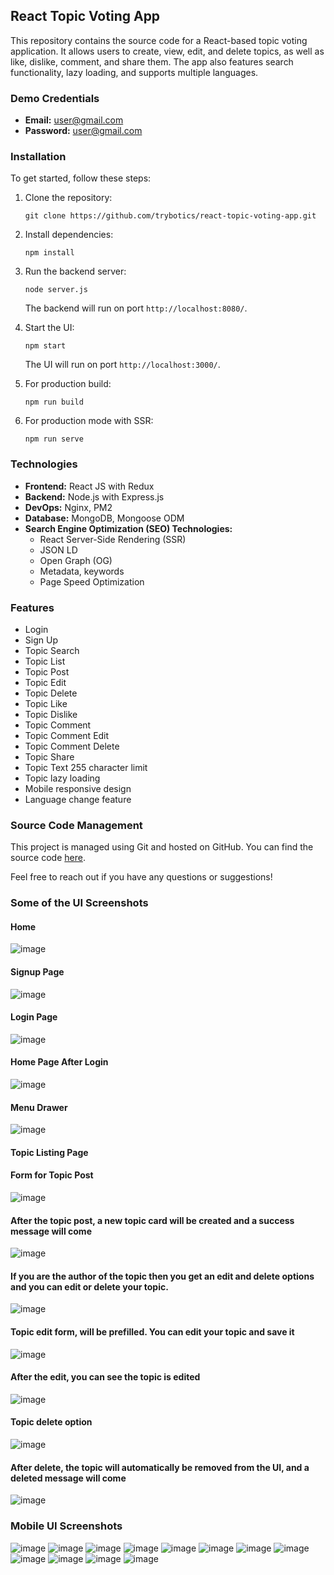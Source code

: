 ## React Topic Voting App

This repository contains the source code for a React-based topic voting application. It allows users to create, view, edit, and delete topics, as well as like, dislike, comment, and share them. The app also features search functionality, lazy loading, and supports multiple languages.

### Demo Credentials

- **Email:** user@gmail.com
- **Password:** user@gmail.com

### Installation

To get started, follow these steps:

1. Clone the repository:
    ```
    git clone https://github.com/trybotics/react-topic-voting-app.git
    ```

2. Install dependencies:
    ```
    npm install
    ```

3. Run the backend server:
    ```
    node server.js
    ```
   The backend will run on port `http://localhost:8080/`.

4. Start the UI:
    ```
    npm start
    ```
   The UI will run on port `http://localhost:3000/`.

5. For production build:
    ```
    npm run build
    ```

6. For production mode with SSR:
    ```
    npm run serve
    ```

### Technologies

- **Frontend:** React JS with Redux
- **Backend:** Node.js with Express.js
- **DevOps:** Nginx, PM2
- **Database:** MongoDB, Mongoose ODM
- **Search Engine Optimization (SEO) Technologies:**
    - React Server-Side Rendering (SSR)
    - JSON LD
    - Open Graph (OG)
    - Metadata, keywords
    - Page Speed Optimization

### Features

- Login
- Sign Up
- Topic Search
- Topic List
- Topic Post
- Topic Edit
- Topic Delete
- Topic Like
- Topic Dislike
- Topic Comment
- Topic Comment Edit
- Topic Comment Delete
- Topic Share
- Topic Text 255 character limit
- Topic lazy loading
- Mobile responsive design
- Language change feature

### Source Code Management

This project is managed using Git and hosted on GitHub. You can find the source code [here](https://github.com/trybotics/react-topic-voting-app).

Feel free to reach out if you have any questions or suggestions!

### Some of the UI Screenshots

#### Home 
![image](https://github.com/trybotics/react-topic-voting-app/assets/22857102/5b62600e-1228-4e25-8721-4a3bc7da0316)

#### Signup Page
![image](https://github.com/trybotics/react-topic-voting-app/assets/22857102/4bfaa677-b0ae-453b-9b92-012da2d8007d)

#### Login Page
![image](https://github.com/trybotics/react-topic-voting-app/assets/22857102/ecba6033-9251-4be7-84e1-80616f66af9e)

#### Home Page After Login
![image](https://github.com/trybotics/react-topic-voting-app/assets/22857102/4f41c535-d4fe-4c24-a33f-d9e9daeca955)

#### Menu Drawer
![image](https://github.com/trybotics/react-topic-voting-app/assets/22857102/6ae618fe-98bc-4974-946d-75adc8a71576)

#### Topic Listing Page

#### Form for Topic Post
![image](https://github.com/trybotics/react-topic-voting-app/assets/22857102/4ec5476a-3f8f-49dd-8a9a-51e1e94835bb)

#### After the topic post, a new topic card will be created and a success message will come
![image](https://github.com/trybotics/react-topic-voting-app/assets/22857102/232db277-8007-4e31-8a23-f925fa471c71)

#### If you are the author of the topic then you get an edit and delete options and you can edit or delete your topic.
![image](https://github.com/trybotics/react-topic-voting-app/assets/22857102/e7daa00d-5a8f-4b2d-aad9-539c2abadb13)

#### Topic edit form, will be prefilled. You can edit your topic and save it
![image](https://github.com/trybotics/react-topic-voting-app/assets/22857102/7fa24153-ba93-49b0-8694-8756de7151ae)

#### After the edit, you can see the topic is edited
![image](https://github.com/trybotics/react-topic-voting-app/assets/22857102/1f704590-7b7a-43cd-a641-929b0302ff4a)

#### Topic delete option
![image](https://github.com/trybotics/react-topic-voting-app/assets/22857102/6b51309e-59d7-4dae-94a8-42a670fa7fce)

#### After delete, the topic will automatically be removed from the UI, and a deleted message will come
![image](https://github.com/trybotics/react-topic-voting-app/assets/22857102/8aa3b5c7-9851-4246-8478-532a815bd315)

### Mobile UI Screenshots
![image](https://github.com/trybotics/react-topic-voting-app/assets/22857102/a17cc190-995c-4c8e-9424-0fe8fb71fc36)
![image](https://github.com/trybotics/react-topic-voting-app/assets/22857102/2c485ebf-a3d4-465a-9624-799550a5d073)
![image](https://github.com/trybotics/react-topic-voting-app/assets/22857102/e9a7b0ca-700a-4590-8a85-48d52f4b794d)
![image](https://github.com/trybotics/react-topic-voting-app/assets/22857102/33d91cee-4e16-4b44-af2d-0b7a3961296a)
![image](https://github.com/trybotics/react-topic-voting-app/assets/22857102/69946527-8b29-425a-8056-dc12cae0694b)
![image](https://github.com/trybotics/react-topic-voting-app/assets/22857102/b92be99f-07ec-4178-87b8-eeb97b8c1097)
![image](https://github.com/trybotics/react-topic-voting-app/assets/22857102/4cc9453e-a6f0-49d5-ad38-dfedfb17e368)
![image](https://github.com/trybotics/react-topic-voting-app/assets/22857102/3e08d605-7593-4b05-ae17-bebfd5edb3fa)
![image](https://github.com/trybotics/react-topic-voting-app/assets/22857102/f6f66f53-7f94-408c-be08-7937a24c4efc)
![image](https://github.com/trybotics/react-topic-voting-app/assets/22857102/f066fae0-5b60-4e7f-b1cb-5ed7e70f4134)
![image](https://github.com/trybotics/react-topic-voting-app/assets/22857102/a327002e-4af6-4d7c-bb22-63d08085f662)
![image](https://github.com/trybotics/react-topic-voting-app/assets/22857102/95454b99-b2d8-4b66-a9e0-50e91faad18f)























